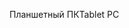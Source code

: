 <span data-ttu-id="c0ad6-101">Планшетный ПК</span><span class="sxs-lookup"><span data-stu-id="c0ad6-101">Tablet PC</span></span>